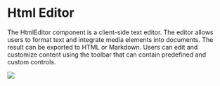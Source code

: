 # Html Editor 
The HtmlEditor component is a client-side text editor. The editor allows users to format text and integrate media elements into documents. The result can be exported to HTML or Markdown. Users can edit and customize content using the toolbar that can contain predefined and custom controls.



![](http://visit.parselecom.com/Api/Visit/17/8673A1)
